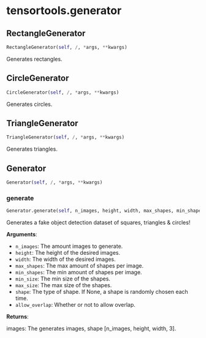 <h1 id="tensortools.generator">tensortools.generator</h1>


<h2 id="tensortools.generator.RectangleGenerator">RectangleGenerator</h2>

```python
RectangleGenerator(self, /, *args, **kwargs)
```

Generates rectangles.

<h2 id="tensortools.generator.CircleGenerator">CircleGenerator</h2>

```python
CircleGenerator(self, /, *args, **kwargs)
```

Generates circles.

<h2 id="tensortools.generator.TriangleGenerator">TriangleGenerator</h2>

```python
TriangleGenerator(self, /, *args, **kwargs)
```

Generates triangles.

<h2 id="tensortools.generator.Generator">Generator</h2>

```python
Generator(self, /, *args, **kwargs)
```

<h3 id="tensortools.generator.Generator.generate">generate</h3>

```python
Generator.generate(self, n_images, height, width, max_shapes, min_shapes=1, min_size=2, max_size=None, shape=None, allow_overlap=False)
```

Generates a fake object detection dataset of squares, triangles & circles!

**Arguments**:

- `n_images`: The amount images to generate.
- `height`: The height of the desired images.
- `width`: The width of the desired images.
- `max_shapes`: The max amount of shapes per image.
- `min_shapes`: The min amount of shapes per image.
- `min_size`: The min size of the shapes.
- `max_size`: The max size of the shapes.
- `shape`: The type of shape. If None, a shape is randomly chosen each time.
- `allow_overlap`: Whether or not to allow overlap.

**Returns**:


images: The generates images, shape [n_images, height, width, 3].

